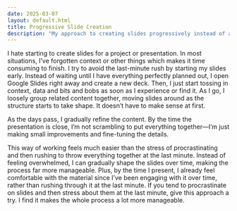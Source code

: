 ```yaml
---
date: 2025-03-07
layout: default.html
title: Progressive Slide Creation
description: "My approach to creating slides progressively instead of all at once."
---
```


I hate starting to create slides for a project or presentation. In most situations, I’ve forgotten context or other things which makes it time consuming to finish. I try to avoid the last-minute rush by starting my slides early. Instead of waiting until I have everything perfectly planned out, I open Google Slides right away and create a new deck. Then, I just start tossing in context, data and bits and bobs as soon as I experience or find it. As I go, I loosely group related content together, moving slides around as the structure starts to take shape. It doesn’t have to make sense at first.

As the days pass, I gradually refine the content. By the time the presentation is close, I’m not scrambling to put everything together—I’m just making small improvements and fine-tuning the details.

This way of working feels much easier than the stress of procrastinating and then rushing to throw everything together at the last minute. Instead of feeling overwhelmed, I can gradually shape the slides over time, making the process far more manageable. Plus, by the time I present, I already feel comfortable with the material since I’ve been engaging with it over time, rather than rushing through it at the last minute. If you tend to procrastinate on slides and then stress about them at the last minute, give this approach a try. I find it makes the whole process a lot more manageable.
